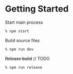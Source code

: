 # Getting Started

Start main process

```sh
% npm start
```

Build source files

```sh
% npm run dev
```

~~Release build~~ // TODO

```sh
% npm run release
```
